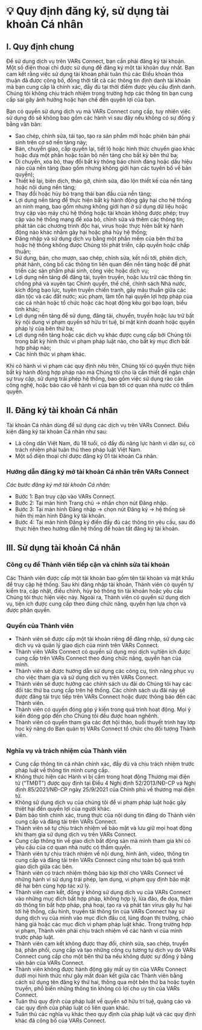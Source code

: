 # 💡 Quy định đăng ký, sử dụng tài khoản Cá nhân

## I. Quy định chung

Để sử dụng dịch vụ trên VARs Connect, bạn cần phải đăng ký tài khoản. Một số điện thoại chỉ được sử dụng để đăng ký một tài khoản duy nhất. Bạn cam kết rằng việc sử dụng tài khoản phải tuân thủ các Điều khoản thỏa thuận đã được công bố, đồng thời tất cả các thông tin định danh tài khoản mà bạn cung cấp là chính xác, đầy đủ tại thời điểm được yêu cầu định danh. Chúng tôi không chịu trách nhiệm trong trường hợp các thông tin bạn cung cấp sai gây ảnh hưởng hoặc hạn chế đến quyền lợi của bạn.

Bạn có quyền sử dụng dịch vụ mà VARs Connect cung cấp, tuy nhiên việc sử dụng đó sẽ không bao gồm các hành vi sau đây nếu không có sự đồng ý bằng văn bản:

* Sao chép, chỉnh sửa, tái tạo, tạo ra sản phẩm mới hoặc phiên bản phái sinh trên cơ sở nền tảng này;
* Bán, chuyển giao, cấp quyền lại, tiết lộ hoặc hình thức chuyển giao khác hoặc đưa một phần hoặc toàn bộ nền tảng cho bất kỳ bên thứ ba;
* Di chuyển, xóa bỏ, thay đổi bất kỳ thông báo chính đáng hoặc dấu hiệu nào của nền tảng (bao gồm nhưng không giới hạn các tuyên bố về bản quyền);
* Thiết kế lại, biên dịch, tháo gỡ, chỉnh sửa, đảo lộn thiết kế của nền tảng hoặc nội dung nền tảng;
* Thay đổi hoặc hủy bỏ trạng thái ban đầu của nền tảng;
* Lợi dụng nền tảng để thực hiện bất kỳ hành động gây hại cho hệ thống an ninh mạng, bao gồm nhưng không giới hạn ở sử dụng dữ liệu hoặc truy cập vào máy chủ hệ thống hoặc tài khoản không được phép; truy cập vào hệ thống mạng để xóa bỏ, chỉnh sửa và thêm các thông tin; phát tán các chương trình độc hại, virus hoặc thực hiện bất kỳ hành động nào khác nhằm gây hại hoặc phá hủy hệ thống;
* Đăng nhập và sử dụng dịch vụ bằng một phần mềm của bên thứ ba hoặc hệ thống không được Chúng tôi phát triển, cấp quyền hoặc chấp thuận;
* Sử dụng, bán, cho mượn, sao chép, chỉnh sửa, kết nối tới, phiên dịch, phát hành, công bố các thông tin liên quan đến nền tảng hoặc để phát triển các sản phẩm phái sinh, công việc hoặc dịch vụ;
* Lợi dụng nền tảng để đăng tải, tuyên truyền, hoặc lưu trữ các thông tin chống phá và xuyên tạc Chính quyền, thể chế, chính sách Nhà nước, kích động bạo lực, tuyên truyền chiến tranh, gây mâu thuẫn giữa các dân tộc và các đất nước; xúc phạm, làm tổn hại quyền lợi hợp pháp của các cá nhân hoặc tổ chức hoặc các hoạt động kêu gọi bạo loạn, biểu tình khác;
* Lợi dụng nền tảng để sử dụng, đăng tải, chuyển, truyền hoặc lưu trữ bất kỳ nội dung vi phạm quyền sở hữu trí tuệ, bí mật kinh doanh hoặc quyền pháp lý của bên thứ ba;
* Lợi dụng nền tảng hoặc các dịch vụ khác được cung cấp bởi Chúng tôi trong bất kỳ hình thức vi phạm pháp luật nào, cho bất kỳ mục đích bất hợp pháp nào;
* Các hình thức vi phạm khác.

Khi có hành vi vi phạm các quy định nêu trên, Chúng tôi có quyền thực hiện bất kỳ hành động hợp pháp nào mà Chúng tôi cho là cần thiết để ngăn chặn sự truy cập, sử dụng trái phép hệ thống, bao gồm việc sử dụng rào cản công nghệ, hoặc báo cáo về hành vi của bạn tới cơ quan nhà nước có thẩm quyền.

## II. Đăng ký tài khoản Cá nhân

Tài khoản Cá nhân dùng để sử dụng các dịch vụ trên VARs Connect. Điều kiện đăng ký tài khoản Cá nhân như sau:

* Là công dân Việt Nam, đủ 18 tuổi, có đầy đủ năng lực hành vi dân sự, có trách nhiệm phải tuân thủ theo pháp luật Việt Nam.
* Một số điện thoại chỉ được đăng ký 01 tài khoản Cá nhân.

### **Hướng dẫn đăng ký mở tài khoản Cá nhân trên VARs Connect**

_Các bước đăng ký mở tài khoản Cá nhân:_

* Bước 1: Bạn truy cập vào VARs Connect.
* Bước 2: Tại màn hình Trang chủ → nhấn chọn nút Đăng nhập.
* Bước 3: Tại màn hình Đăng nhập → chọn nút Đăng ký → hệ thống sẽ hiển thị màn hình Đăng ký tài khoản.
* Bước 4: Tại màn hình Đăng ký điền đầy đủ các thông tin yêu cầu, sau đó thực hiện theo hướng dẫn hệ thống để hoàn tất đăng ký tài khoản.

## III. Sử dụng tài khoản Cá nhân

### **Công cụ để Thành viên tiếp cận và chỉnh sửa tài khoản**

Các Thành viên được cấp một tài khoản bao gồm tên tài khoản và mật khẩu để truy cập hệ thống. Sau khi đăng nhập tài khoản, Thành viên có quyền tự kiểm tra, cập nhật, điều chỉnh, hủy bỏ thông tin tài khoản hoặc yêu cầu Chúng tôi thực hiện việc này. Ngoài ra, Thành viên có quyền sử dụng dịch vụ, tiện ích được cung cấp theo đúng chức năng, quyền hạn lựa chọn và được phân quyền.

### **Quyền của Thành viên**

* Thành viên sẽ được cấp một tài khoản riêng để đăng nhập, sử dụng các dịch vụ và quản lý giao dịch của mình trên VARs Connect.
* Thành viên VARs Connect có quyền sử dụng mọi dịch vụ/tiện ích được cung cấp trên VARs Connect theo đúng chức năng, quyền hạn của mình.
* Thành viên sẽ được hướng dẫn sử dụng các công cụ, tính năng phục vụ cho việc tham gia và sử dụng dịch vụ trên VARs Connect.
* Thành viên sẽ được hưởng các chính sách ưu đãi do Chúng tôi hay các đối tác thứ ba cung cấp trên hệ thống. Các chính sách ưu đãi này sẽ được đăng tải trực tiếp trên VARs Connect hoặc được thông báo đến các Thành viên.
* Thành viên có quyền đóng góp ý kiến trong quá trình hoạt động. Mọi ý kiến đóng góp đến cho Chúng tôi đều được hoan nghênh.
* Thành viên có quyền tham gia các đợt hội thảo, buổi thuyết trình hay lớp học kỹ năng do Ban quản trị VARs Connect tổ chức cho đối tượng Thành viên.

### **Nghĩa vụ và trách nhiệm của Thành viên**

* Cung cấp thông tin cá nhân chính xác, đầy đủ và chịu trách nhiệm trước pháp luật về thông tin mình cung cấp.
* Không thực hiện các Hành vi bị cấm trong hoạt động Thương mại điện tử (“TMĐT”) được quy định tại Điều 4 Nghị định 52/2013/NĐ-CP và Nghị định 85/2021/NĐ-CP ngày 25/9/2021 của Chính phủ về thương mại điện tử.
* Không sử dụng dịch vụ của chúng tôi để vi phạm pháp luật hoặc gây thiệt hại đến quyền lợi của người khác.
* Đảm bảo tính chính xác, trung thực của nội dung tin đăng do Thành viên cung cấp và đăng tải trên VARs Connect.
* Thành viên sẽ tự chịu trách nhiệm về bảo mật và lưu giữ mọi hoạt động khi tham gia sử dụng dịch vụ trên VARs Connect.
* Cung cấp thông tin về giao dịch bất động sản mà mình tham gia khi có yêu cầu của cơ quan nhà nước có thẩm quyền.
* Thành viên tự chịu trách nhiệm về nội dung, hình ảnh, video, thông tin cung cấp và đăng tải trên VARs Connect cũng như toàn bộ quá trình giao dịch giữa các bên.
* Thành viên có trách nhiệm thông báo kịp thời cho VARs Connect về những hành vi sử dụng trái phép, lạm dụng, vi phạm quy định bảo mật để hai bên cùng hợp tác xử lý.
* Thành viên cam kết, đồng ý không sử dụng dịch vụ của VARs Connect vào những mục đích bất hợp pháp, không hợp lý, lừa đảo, đe dọa, thăm dò thông tin bất hợp pháp, phá hoại, tạo ra và phát tán virus gây hư hại tới hệ thống, cấu hình, truyền tải thông tin của VARs Connect hay sử dụng dịch vụ của mình vào mục đích đầu cơ, lũng đoạn thị trường, chào hàng giả hoặc các mục đích vi phạm pháp luật khác. Trong trường hợp vi phạm, Thành viên phải chịu trách nhiệm về các hành vi của mình trước pháp luật.
* Thành viên cam kết không được thay đổi, chỉnh sửa, sao chép, truyền bá, phân phối, cung cấp và tạo những công cụ tương tự dịch vụ do VARs Connect cung cấp cho một bên thứ ba nếu không được sự đồng ý bằng văn bản của VARs Connect.
* Thành viên không được hành động gây mất uy tín của VARs Connect dưới mọi hình thức như gây mất đoàn kết giữa các Thành viên bằng cách sử dụng tên đăng ký thứ hai, thông qua một bên thứ ba hoặc tuyên truyền, phổ biến những thông tin không có lợi cho uy tín của VARs Connect.
* Tuân thủ quy định của pháp luật về quyền sở hữu trí tuệ, quảng cáo và các quy định của pháp luật có liên quan khác.
* Tuân thủ các nghĩa vụ khác theo quy định của pháp luật và các quy định khác đã công bố của VARs Connect.
